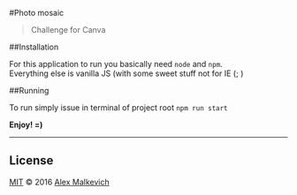 #Photo mosaic

> Challenge for Canva

##Installation

For this application to run you basically need `node` and `npm`.  
Everything else is vanilla JS (with some sweet stuff not for IE (; )

##Running

To run simply issue in terminal of project root `npm run start`  
  
**Enjoy! =)**

***

## License

[MIT](./LICENSE) © 2016 [Alex Malkevich](https://github.com/gund)